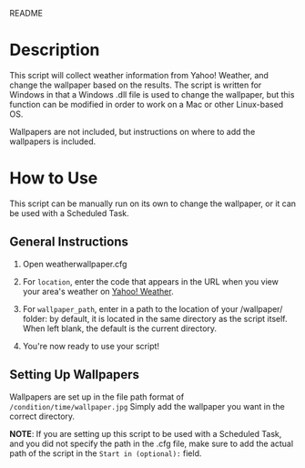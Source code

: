 README

Description
===========

This script will collect weather information from Yahoo! Weather, and change
the wallpaper based on the results. The script is written for Windows in that
a Windows .dll file is used to change the wallpaper, but this function can be
modified in order to work on a Mac or other Linux-based OS.

Wallpapers are not included, but instructions on where to add the wallpapers
is included.



How to Use
==========

This script can be manually run on its own to change the wallpaper, or it can
be used with a Scheduled Task.


General Instructions
--------------------

1. Open weatherwallpaper.cfg

2. For `location`, enter the code that appears in the URL when you view
your area's weather on [Yahoo! Weather](http://www.weather.yahoo.com).

3. For `wallpaper_path`, enter in a path to the location of your /wallpaper/
folder: by default, it is located in the same directory as the script itself.
When left blank, the default is the current directory.

4. You're now ready to use your script!



Setting Up Wallpapers
---------------------

Wallpapers are set up in the file path format of `/condition/time/wallpaper.jpg`
Simply add the wallpaper you want in the correct directory.



**NOTE**: If you are setting up this script to be used with a Scheduled Task,
and you did not specify the path in the .cfg file, make sure to add the actual
path of the script in the `Start in (optional):` field.